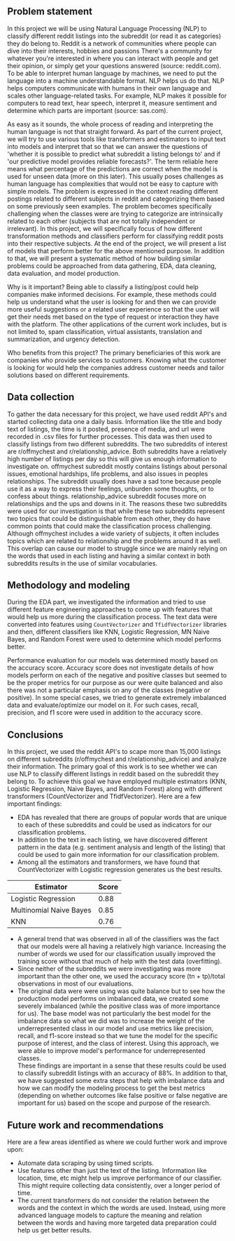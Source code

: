 ## Problem statement
In this project we will be using Natural Language Processing (NLP) to classify different reddit listings into the subreddit (or read it as categories) they do belong to. Reddit is a network of communities where people can dive into their interests, hobbies and passions There's a community for whatever you're interested in where you can interact with people and get their opinion, or simply get your questions answered (source: reddit.com). To be able to interpret human language by machines, we need to put the language into a machine understandable format. NLP helps us do that. NLP helps computers communicate with humans in their own language and scales other language-related tasks. For example, NLP makes it possible for computers to read text, hear speech, interpret it, measure sentiment and determine which parts are important (source: sas.com). 

As easy as it sounds, the whole process of reading and interpreting the human language is not that straight forward. As part of the current project, we will try to use various tools like transformers and estimators to input text into models and interpret that so that we can answer the questions of 'whether it is possible to predict what subreddit a listing belongs to' and if 'our predictive model provides reliable forecasts?'. The term reliable here means what percentage of the predictions are correct when the model is used for unseen data (more on this later). This usually poses challenges as human language has complexities that would not be easy to capture with simple models. The problem is expressed in the context reading different postings related to different subjects in reddit and categorizing them based on some previously seen examples. The problem becomes specifically challenging when the classes were are trying to categorize are intrinsically related to each other (subjects that are not totally independent or irrelevant). In this project, we will specifically focus of how different transformation methods and classifiers perform for classifying reddit posts into their respective subjects. At the end of the project, we will present a list of models that perform better for the above mentioned purpose. In addition to that, we will present a systematic method of how building similar problems could be approached from data gathering, EDA, data cleaning, data evaluation, and model production. 

Why is it important? Being able to classify a listing/post could help companies make informed decisions. For example, these methods could help us understand what the user is looking for and then we can provide more useful suggestions or a related user experience so that the user will get their needs met based on the type of request or interaction they have with the platform. The other applications of the current work includes, but is not limited to, spam classification, virtual assistants, translation and summarization, and urgency detection. 

Who benefits from this project? The primary beneficiaries of this work are companies who provide services to customers. Knowing what the customer is looking for would help the companies address customer needs and tailor solutions based on different requirements. 

## Data collection
To gather the data necessary for this project, we have used reddit API's and started collecting data one a daily basis. Information like the title and body text of listings, the time is it posted, presence of media, and url were recorded in .csv files for further processes. This data was then used to classify listings from two different subreddits. The two subreddits of interest are r/offmychest and r/relationship_advice. Both subreddits have a relatively high number of listings per day so this will give us enough information to investigate on. offmychest subreddit mostly contains listings about personal issues, emotional hardships, life problems, and also issues in peoples relationships. The subreddit usually does have a sad tone because people use it as a way to express their feelings, unburden some thoughts, or to confess about things. relationship_advice subreddit focuses more on relationships and the ups and downs in it. The reasons these two subreddits were used for our investigation is that while these two subreddits represent two topics that could be distinguishable from each other, they do have common points that could make the classification process challenging. Although offmychest includes a wide variety of subjects, it often includes topics which are related to relationship and the problems around it as well. This overlap can cause our model to struggle since we are mainly relying on the words that used in each listing and having a similar context in both subreddits results in the use of similar vocabularies. 

## Methodology and modeling
During the EDA part, we investigated the information and tried to use different feature engineering approaches to come up with features that would help us more during the classification process. The text data were converted into features using `CountVectorizer` and `TfidfVectorizer` libraries and then, different classifiers like KNN, Logistic Regression, MN Naive Bayes, and Random Forest were used to determine which model performs better.

Performance evaluation for our models was determined mostly based on the accuracy score. Accuracy score does not investigate details of how models perform on each of the negative and positive classes but seemed to be the proper metrics for our purpose as our were quite balanced and also there was not a particular emphasis on any of the classes (negative or positive). In some special cases, we tried to generate extremely imbalanced data and evaluate/optimize our model on it. For such cases, recall, precision, and f1 score were used in addition to the accuracy score.  

## Conclusions
In this project, we used the reddit API's to scape more than 15,000 listings on different subreddits (r/offmychest and r/relationship_advice) and analyze their information. The primary goal of this work is to see whether we can use NLP to classify different listings in reddit based on the subreddit they belong to. To achieve this goal we have employed multiple estimators (KNN, Logistic Regression, Naive Bayes, and Random Forest) along with different transformers (CountVectorizer and TfidfVectorizer). Here are a few important findings:
- EDA has revealed that there are groups of popular words that are unique to each of these subreddits and could be used as indicators for our classification problems. 
- In addition to the text in each listing, we have discovered different pattern in the data (e.g. sentiment analysis and length of the listing) that could be used to gain more information for our classification problem. 
- Among all the estimators and transformers, we have found that CountVectorizer with Logistic regression generates us the best results.

<center>

| Estimator | Score |
| -------- | ------- |
| Logistic Regression  | 0.88   |
| Multinomial Naive Bayes| 0.85    |
| KNN | 0.76     |
</center>

- A general trend that was observed in all of the classifiers was the fact that our models were all having a relatively high variance. Increasing the number of words we used for our classification usually improved the training score without that much of help with the test data (overfitting). 
- Since neither of the subreddits we were investigating was more important than the other one, we used the accuracy score (tn + tp)/total observations in most of our evaluations. 
- The original data were were using was quite balance but to see how the production model performs on imbalanced data, we created some severely imbalanced (while the positive class was of more importance for us). The base model was not particularly the best model for the imbalance data so what we did was to increase the weight of the underrepresented class in our model and use metrics like precision, recall, and f1-score instead so that we tune the model for the specific purpose of interest, and the class of interest. Using this approach, we were able to improve model's performance for underrepresented classes. <br>
These findings are important in a sense that these results could be used to classify subreddit listings with an accuracy of 88%. In addition to that, we have suggested some extra steps that help with imbalance data and how we can modify the modeling process to get the best metrics (depending on whether outcomes like false positive or false negative are important for us) based on the scope and purpose of the research. 

## Future work and recommendations

Here are a few areas identified as where we could further work and improve upon:
- Automate data scraping by using timed scripts.
- Use features other than just the text of the listing. Information like location, time, etc might help us improve performance of our classifier. This might require collecting data consistently, over a longer period of time. 
- The current transformers do not consider the relation between the words and the context in which the words are used. Instead, using more advanced language models to capture the meaning and relation between the words and having more targeted data preparation could help us get better results. 
